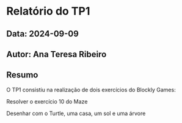 # Relatório do TP1
## Data: 2024-09-09
## Autor: Ana Teresa Ribeiro

## Resumo

O TP1 consistiu na realização de dois exercícios do Blockly Games:

Resolver o exercício 10 do Maze

Desenhar com o Turtle, uma casa, um sol e uma árvore
